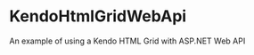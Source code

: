 KendoHtmlGridWebApi
===================

An example of using a Kendo HTML Grid with ASP.NET Web API
